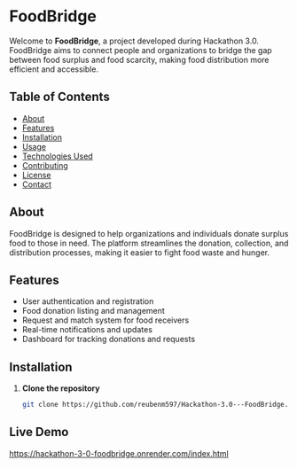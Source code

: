 # FoodBridge

Welcome to **FoodBridge**, a project developed during Hackathon 3.0. FoodBridge aims to connect people and organizations to bridge the gap between food surplus and food scarcity, making food distribution more efficient and accessible.

## Table of Contents

- [About](#about)
- [Features](#features)
- [Installation](#installation)
- [Usage](#usage)
- [Technologies Used](#technologies-used)
- [Contributing](#contributing)
- [License](#license)
- [Contact](#contact)

## About

FoodBridge is designed to help organizations and individuals donate surplus food to those in need. The platform streamlines the donation, collection, and distribution processes, making it easier to fight food waste and hunger.

## Features

- User authentication and registration
- Food donation listing and management
- Request and match system for food receivers
- Real-time notifications and updates
- Dashboard for tracking donations and requests

## Installation

1. **Clone the repository**
   ```bash
   git clone https://github.com/reubenm597/Hackathon-3.0---FoodBridge.git

## Live Demo
https://hackathon-3-0-foodbridge.onrender.com/index.html
